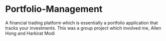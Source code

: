 # Portfolio-Management
A financial trading platform which is essentially a portfolio application that tracks your investments. This was a group project which involved me, Allen Hong and Harkirat Modi
